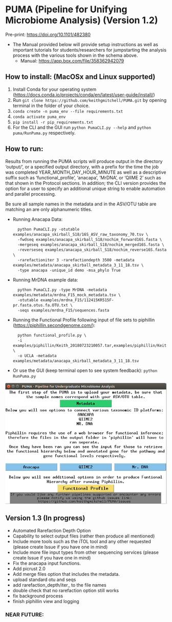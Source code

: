 # PUMA (Pipeline for Unifying Microbiome Analysis) (Version 1.2)
Pre-print: https://doi.org/10.1101/482380
+ The Manual provided below will provide setup instructions as well as important tutorials for 
students/researchers for jumpstarting the analysis process with the various tools shown in the 
schema above.
    + Manual: https://app.box.com/file/358362942079

## How to install: (MacOSx and Linux supported)

1. Install Conda for your operating system (https://docs.conda.io/projects/conda/en/latest/user-guide/install/)
2. Run `git clone https://github.com/keithgmitchell/PUMA.git` by opening terminal in the folder of your choice.
3. `conda create -n puma_env --file requirements.txt`
4. `conda activate puma_env`
5. `pip install -r pip_requirements.txt`
6. For the CLI and the GUI run `python PumaCLI.py --help` and `python puma/RunPuma.py` respectively.


## How to run:
Results from running the PUMA scripts will produce output in the directory ‘output/’, 
or a specified output directory, with a prefix for the time the job was completed YEAR_MONTH_DAY_HOUR_MINUTE 
as well as a descriptive suffix such as ‘functional_profile’, ‘anacapa’, ‘MrDNA’, or ‘QIIME 2’ such as that 
shown in the Protocol sections. In addition; the CLI version provides the option for a user to specify an additional 
unique string to enable automation and parallel processing.

Be sure all sample names in the metadata and in the ASV/OTU table are matching an are only alphanumeric titles.
+ Running Anacapa Data:

        python PumaCLI.py -otutable examples/anacapa_skirball_S18/16S_ASV_raw_taxonomy_70.tsv \
        -fwdseq examples/anacapa_skirball_S18/nochim_forward16S.fasta \
        -mergeseq examples/anacapa_skirball_S18/nochim_merged16S.fasta \
        -reverseseq examples/anacapa_skirball_S18/nochim_reverse16S.fasta \
        -rarefactioniter 3 -rarefactiondepth 3500 -metadata examples/metadata/anacapa_skirball_metadata_3_11_18.tsv \
        -type anacapa -unique_id demo -msa_phylo True

+ Running MrDNA example data:

        python PumaCLI.py -type MrDNA -metadata examples/metadata/mrdna_F15_mock_metadata.tsv \
        -otutable examples/mrdna_F15/112415KR515F-pr.fasta.otus.fa.OTU.txt \
        -seqs examples/mrdna_F15/sequences.fasta
        
+ Running the Functional Profile following input of file sets to piphillin (https://piphillin.secondgenome.com/):  

        python functional_profile.py \
        -i examples/piphillin/Keith_20180723210057.tar,examples/piphillin/Keith_20180723214258.tar \
        -o UCLA -metadata examples/metadata/anacapa_skirball_metadata_3_11_18.tsv      

+ Or use the GUI (keep terminal open to see system feedback):
        `python RunPuma.py`
        
        
![PUMA GENERAL FLOWCHART](https://github.com/keithgmitchell/PUMA/blob/master/examples/PUMA_GUI.PNG)


## Version 1.3 (In progress)
+ Automated Rarefaction Depth Option
+ Capability to select output files (rather then produce all mentioned)
+ Include more tools such as the iTOL tool and any other requested (please create Issue if you have one in mind)
+ Include more file input types from other sequencing services (please create Issue if you have one in mind)
+ Fix the anacapa input functions.
+ Add picrust 2.0
+ Add merge files option that includes the metadata. 
+ upload standard otu and seqs
+ add rarefaction_depth/iter_ to the file names
+ double check that no rarefaction option still works
+ fix background process
+ finish piphillin view and logging

### NEAR FUTURE:
